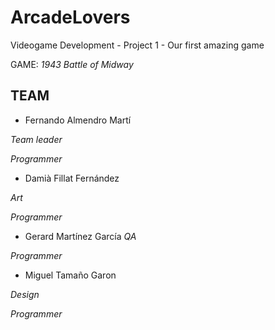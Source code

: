 # ArcadeLovers
Videogame Development - Project 1 - Our first amazing game

GAME: *1943 Battle of Midway*

## TEAM
* Fernando Almendro Martí 

*Team leader*

*Programmer*

* Damià Fillat Fernández

*Art*

*Programmer*

* Gerard Martínez García
*QA* 

*Programmer*

* Miguel Tamaño Garon

*Design* 

*Programmer*
